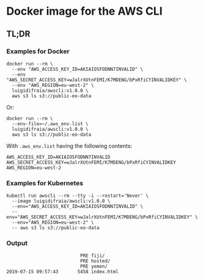 # Docker image for the AWS CLI

## TL;DR

### Examples for Docker

```
docker run --rm \
  --env "AWS_ACCESS_KEY_ID=AKIAIOSFODNN7INVALID" \
  --env "AWS_SECRET_ACCESS_KEY=wJalrXUtnFEMI/K7MDENG/bPxRfiCYINVALIDKEY" \
  --env "AWS_REGION=eu-west-2" \
  luigidifraia/awscli:v1.0.0 \
  aws s3 ls s3://public-eo-data
```

Or:

```
docker run --rm \
  --env-file=~/.aws_env.list \
  luigidifraia/awscli:v1.0.0 \
  aws s3 ls s3://public-eo-data
```

With `.aws_env.list` having the following contents:

```
AWS_ACCESS_KEY_ID=AKIAIOSFODNN7INVALID
AWS_SECRET_ACCESS_KEY=wJalrXUtnFEMI/K7MDENG/bPxRfiCYINVALIDKEY
AWS_REGION=eu-west-2
```

### Examples for Kubernetes

```
kubectl run awscli --rm --tty -i --restart='Never' \
  --image luigidifraia/awscli:v1.0.0 \
  --env="AWS_ACCESS_KEY_ID=AKIAIOSFODNN7INVALID" \
  --env="AWS_SECRET_ACCESS_KEY=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" \
  --env="AWS_REGION=eu-west-2" \
  -- aws s3 ls s3://public-eo-data
```

### Output

```
                           PRE fiji/
                           PRE hosted/
                           PRE yemen/
2019-07-15 09:57:43       5458 index.html
```
